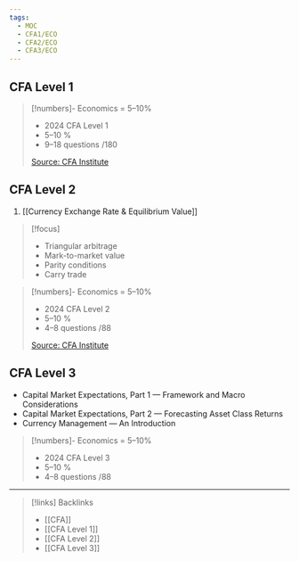 ```yaml
---
tags:
  - MOC
  - CFA1/ECO
  - CFA2/ECO
  - CFA3/ECO
---
```

## CFA Level 1

> [!numbers]- Economics = 5–10%
> - 2024 CFA Level 1
> - 5–10 %
> - 9–18 questions /180
>
> [Source: CFA Institute](https://www.cfainstitute.org/en/programs/cfa/curriculum/study-sessions)
## CFA Level 2

1. [[Currency Exchange Rate & Equilibrium Value]]


> [!focus]
> - Triangular arbitrage
> - Mark-to-market value
> - Parity conditions
> - Carry trade

> [!numbers]- Economics = 5–10%
> - 2024 CFA Level 2
> - 5–10 %
> - 4–8 questions /88
>   
> [Source: CFA Institute](https://www.cfainstitute.org/en/programs/cfa/curriculum/study-sessions)

## CFA Level 3

- Capital Market Expectations, Part 1 — Framework and Macro Considerations
- Capital Market Expectations, Part 2 — Forecasting Asset Class Returns
- Currency Management — An Introduction

> [!numbers]- Economics = 5–10%
> - 2024 CFA Level 3
> - 5–10 %
> - 4–8 questions /88

---
> [!links] Backlinks
> - [[CFA]]
> - [[CFA Level 1]]
> - [[CFA Level 2]]
> - [[CFA Level 3]]